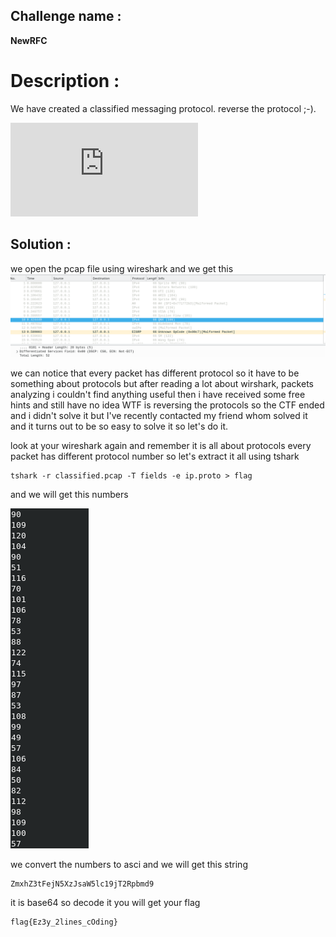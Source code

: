 ## Challenge name :
**NewRFC**
# Description :  
We have created a classified messaging protocol. reverse the protocol ;-).

![link](https://github.com/3lioo/CTF-Writeups/blob/master/NewRFC/classified.pcap)

## Solution :
we open the pcap file using wireshark and we get this
![](https://github.com/3lioo/CTF-Writeups/raw/master/NewRFC/2020-10-19_124543.png?raw=true)

we can notice that every packet has different protocol so it have to be something about protocols but after reading a lot about wirshark, packets analyzing i couldn't find anything useful then i have received some free hints and still have no idea WTF is reversing the protocols 
so the CTF ended and i didn't solve it but
I've recently contacted my friend whom solved it and it turns out to be so easy to solve it 
so let's do it.

look at your wireshark again and remember it is all about protocols 
every packet has different protocol number so let's extract it all using tshark

    tshark -r classified.pcap -T fields -e ip.proto > flag
  and we will get this numbers 

![](https://github.com/3lioo/CTF-Writeups/blob/master/NewRFC/22.png?raw=true)

we convert the numbers to asci and we will get this string 
  

    ZmxhZ3tFejN5XzJsaW5lc19jT2Rpbmd9
    
  it is base64 so decode it you will get your flag 

    flag{Ez3y_2lines_cOding}
 
